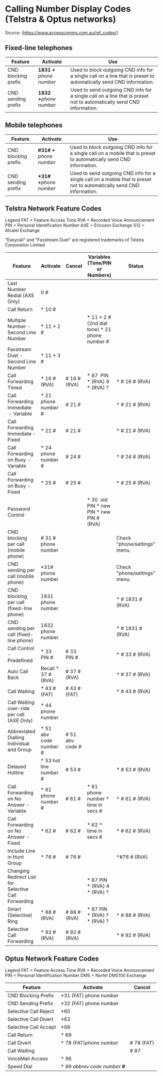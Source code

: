 # Calling Number Display Codes (Telstra & Optus networks)
Source: (https://www.accesscomms.com.au/ref_codes/)



<h2>Fixed-line telephones</h2>
<table summary="Calling Number Display Codes">
    <thead>
        <tr>
            <th scope="row">Feature</th>
            <th scope="row">Activate</th>
            <th scope="row">Use</th>
        </tr>
    </thead>
    <tbody>
        <tr>
            <td>CND blocking prefix</td>
            <td><strong>1831 + </strong><em>phone number</em></td>
            <td>Used to block outgoing CND info for a single call on a line that is preset to automatically send CND information.</td>
        </tr>
        <tr>
            <td>CND sending prefix</td>
            <td><strong>1832 +</strong><em>phone number</em></td>
            <td>Used to send outgoing CND info for a single call on a line that is preset not to automatically send CND information.</td>
        </tr>
    </tbody>
</table>
<h2>Mobile telephones</h2>
<table summary="Network Feature codes">
    <thead>
        <tr>
            <th scope="row">Feature</th>
            <th scope="row">Activate</th>
            <th scope="row">Use</th>
        </tr>
    </thead>
    <tbody>
        <tr>
            <td>CND blocking prefix</td>
            <td><strong>#31# + </strong><em>phone number</em></td>
            <td>Used to block outgoing CND info for a single call on a mobile that is preset to automatically send CND information.</td>
        </tr>
        <tr>
            <td>CND sending prefix</td>
            <td><strong>*31# +</strong><em>phone number</em></td>
            <td>Used to send outgoing CND info for a single call on a mobile that is preset not to automatically send CND information.</td>
        </tr>
    </tbody>
</table>
<p><a name="telstra"></a></p>
<h2>Telstra Network Feature Codes</h2>
<p>Legend FAT = Feature Access Tone RVA = Recorded Voice Announcement PIN = Personal Identification Number AXE = Ericsson Exchange S12 = Alcatel Exchange</p>
<p>"Easycall" and "Faxstream Duet" are registered trademarks of Telstra Corporation Limited</p>
<table summary="Telstra Network Feature codes">
    <thead>
        <tr>
            <th scope="row">Feature</th>
            <th scope="row">Activate</th>
            <th scope="row">Cancel</th>
            <th scope="row">Variables (Time/PIN or Numbers)</th>
            <th scope="row">Status</th>
        </tr>
    </thead>
    <tbody>
        <tr>
            <td>Last Number Redial (AXE Only)</td>
            <td>0 #</td>
            <td>&nbsp;</td>
            <td>&nbsp;</td>
            <td>&nbsp;</td>
        </tr>
        <tr>
            <td>Call Return</td>
            <td>* 10 #</td>
            <td>&nbsp;</td>
            <td>&nbsp;</td>
            <td>&nbsp;</td>
        </tr>
        <tr>
            <td>Multiple Number - Second Line Number</td>
            <td>* 11 * 2 #</td>
            <td>&nbsp;</td>
            <td>* 11 * 2 # (2nd dial tone) * 21 phone number #</td>
            <td>&nbsp;</td>
        </tr>
        <tr>
            <td>Faxstream Duet - Second Line Number</td>
            <td>* 11 * 3 #</td>
            <td>&nbsp;</td>
            <td>&nbsp;</td>
            <td>&nbsp;</td>
        </tr>
        <tr>
            <td>Call Forwarding Timed</td>
            <td>* 16 # (RVA)</td>
            <td># 16 # (RVA)</td>
            <td>* 87&nbsp; PIN * (RVA) 9 * (RVA) ?</td>
            <td>* # 16 # (RVA)</td>
        </tr>
        <tr>
            <td>Call Forwarding Immediate &nbsp;- Variable</td>
            <td>* 21 phone number #</td>
            <td># 21 #</td>
            <td>&nbsp;</td>
            <td>* # 21 # (RVA)</td>
        </tr>
        <tr>
            <td>Call Forwarding Immediate - Fixed</td>
            <td>* 21 #</td>
            <td># 21 #</td>
            <td>&nbsp;</td>
            <td>* # 21 # (RVA)</td>
        </tr>
        <tr>
            <td>Call Forwarding on Busy - Variable</td>
            <td>* 24 phone number #</td>
            <td># 24 #</td>
            <td>&nbsp;</td>
            <td>* # 24 # (RVA)</td>
        </tr>
        <tr>
            <td>Call Forwarding on Busy - Fixed</td>
            <td>* 25 #</td>
            <td># 25 #</td>
            <td>&nbsp;</td>
            <td>* # 25 # (RVA)</td>
        </tr>
        <tr>
            <td>Password Control</td>
            <td>&nbsp;</td>
            <td>&nbsp;</td>
            <td>* 30&nbsp; old PIN * new PIN * new PIN # (RVA)</td>
            <td>&nbsp;</td>
        </tr>
        <tr>
            <td>CND blocking per call (mobile phone)</td>
            <td># 31 # phone number</td>
            <td>&nbsp;</td>
            <td>&nbsp;</td>
            <td>Check "phone/settings" menu.</td>
        </tr>
        <tr>
            <td>CND sending per call (mobile phone)</td>
            <td>*31# phone number</td>
            <td>&nbsp;</td>
            <td>&nbsp;</td>
            <td>Check "phone/settings" menu.</td>
        </tr>
        <tr>
            <td>CND blocking per call (fixed-line phone)</td>
            <td>1831 phone number</td>
            <td>&nbsp;</td>
            <td>&nbsp;</td>
            <td>* # 1831 # (RVA)</td>
        </tr>
        <tr>
            <td>CND sending per call (fixed-line phone)</td>
            <td>1832 phone number</td>
            <td>&nbsp;</td>
            <td>&nbsp;</td>
            <td>* # 1831 # (RVA)</td>
        </tr>
        <tr>
            <td>Call Control - Predefined</td>
            <td>* 33 PIN #</td>
            <td># 33 PIN #</td>
            <td>&nbsp;</td>
            <td>* # 33 # (RVA)</td>
        </tr>
        <tr>
            <td>Auto Call Back</td>
            <td>Recall * 37 # (RVA)</td>
            <td># 37 # (RVA)</td>
            <td>&nbsp;</td>
            <td>* # 37 # (RVA)</td>
        </tr>
        <tr>
            <td>Call Waiting</td>
            <td>* 43 # (FAT)</td>
            <td># 43 # (FAT)</td>
            <td>&nbsp;</td>
            <td>* # 43 # (RVA)</td>
        </tr>
        <tr>
            <td>Call Waiting over-ride per call (AXE Only)</td>
            <td>* 44 phone number</td>
            <td>&nbsp;</td>
            <td>&nbsp;</td>
            <td>&nbsp;</td>
        </tr>
        <tr>
            <td>Abbreviated Dialling Individual and Group</td>
            <td>* 51 abv code number #</td>
            <td># 51 abv code #</td>
            <td>&nbsp;</td>
            <td>&nbsp;</td>
        </tr>
        <tr>
            <td>Delayed Hotline</td>
            <td>* 53 hot line number #</td>
            <td># 53 #</td>
            <td>&nbsp;</td>
            <td>* # 53 # (RVA)</td>
        </tr>
        <tr>
            <td>Call Forwarding on No Answer - Variable</td>
            <td>* 61 phone number #</td>
            <td># 61 #</td>
            <td>* 61 phone number * time in secs #</td>
            <td>* # 61 # (RVA)</td>
        </tr>
        <tr>
            <td>Call Forwarding on No Answer - Fixed</td>
            <td>* 62 #</td>
            <td># 62 #</td>
            <td>* 62 * time in secs #</td>
            <td>* # 62 # (RVA)</td>
        </tr>
        <tr>
            <td>Include Line in Hunt Group</td>
            <td>* 76 #</td>
            <td># 76 #</td>
            <td>&nbsp;</td>
            <td>*#76 # (RVA)</td>
        </tr>
        <tr>
            <td>Changing Redirect List for Selective Call Forwarding</td>
            <td>&nbsp;</td>
            <td>&nbsp;</td>
            <td>* 87 PIN * (RVA) 4 * (RVA) ?</td>
            <td>&nbsp;</td>
        </tr>
        <tr>
            <td>Smart (Selective) Ring</td>
            <td>* 88 # (RVA)</td>
            <td># 88 # (RVA)</td>
            <td>* 87 PIN * (RVA) ? * (RVA) ?</td>
            <td>* # 88 # (RVA)</td>
        </tr>
        <tr>
            <td>Selective Call Forwarding</td>
            <td>* 92 # (RVA)</td>
            <td># 92 # (RVA)</td>
            <td>&nbsp;</td>
            <td>* # 92 # (RVA)</td>
        </tr>
    </tbody>
</table>
<h2><a name="optus"></a>Optus Network Feature Codes</h2>
<p>Legend FAT = Feature Access Tone RVA = Recorded Voice Announcement PIN = Personal Identification Number DMS = Nortel DMS100 Exchange</p>
<table summary="Optus Network Feature codes">
    <thead>
        <tr>
            <th scope="row">Feature</th>
            <th scope="row">Activate</th>
            <th scope="row">Cancel</th>
        </tr>
    </thead>
    <tbody>
        <tr>
            <td>CND Blocking Prefix</td>
            <td>*31 (FAT) phone number</td>
            <td>&nbsp;</td>
        </tr>
        <tr>
            <td>CND Sending Prefix</td>
            <td>*32 (FAT) phone number</td>
            <td>&nbsp;</td>
        </tr>
        <tr>
            <td>Selective Call Reject</td>
            <td>*60</td>
            <td>&nbsp;</td>
        </tr>
        <tr>
            <td>Selective Call Divert</td>
            <td>*63</td>
            <td>&nbsp;</td>
        </tr>
        <tr>
            <td>Selective Call Accept</td>
            <td>*68</td>
            <td>&nbsp;</td>
        </tr>
        <tr>
            <td>Call Return</td>
            <td>* 69</td>
            <td>&nbsp;</td>
        </tr>
        <tr>
            <td>Call Divert</td>
            <td>* 78 (FAT)<em>phone number</em></td>
            <td># 78 (FAT)</td>
        </tr>
        <tr>
            <td>Call Waiting</td>
            <td>&nbsp;</td>
            <td># 87</td>
        </tr>
        <tr>
            <td>VoiceMail Access</td>
            <td>* 96</td>
            <td>&nbsp;</td>
        </tr>
        <tr>
            <td>Speed Dial</td>
            <td>* 99 <em>abbrev code number</em> <strong>#</strong></td>
            <td>&nbsp;</td>
        </tr>
    </tbody>
</table>

